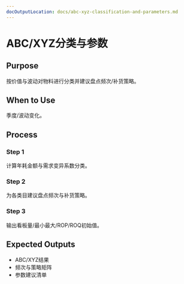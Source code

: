 ```yaml
---
docOutputLocation: docs/abc-xyz-classification-and-parameters.md
---
```


# ABC/XYZ分类与参数

## Purpose

按价值与波动对物料进行分类并建议盘点频次/补货策略。

## When to Use

季度/波动变化。

## Process

### Step 1

计算年耗金额与需求变异系数分类。

### Step 2

为各类目建议盘点频次与补货策略。

### Step 3

输出看板量/最小最大/ROP/ROQ初始值。

## Expected Outputs

- ABC/XYZ结果
- 频次与策略矩阵
- 参数建议清单
